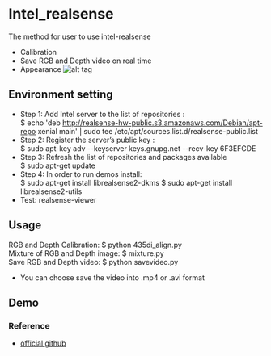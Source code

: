# Intel_realsense
The method for user to use intel-realsense
* Calibration
* Save RGB and Depth video on real time
* Appearance ![alt tag](https://i.imgur.com/FBOGVIx.jpg)
## Environment setting
* Step 1: Add Intel server to the list of repositories :\
$ echo 'deb http://realsense-hw-public.s3.amazonaws.com/Debian/apt-repo xenial main' | sudo tee /etc/apt/sources.list.d/realsense-public.list
* Step 2: Register the server’s public key :\
$ sudo apt-key adv --keyserver keys.gnupg.net --recv-key 6F3EFCDE
* Step 3: Refresh the list of repositories and packages available\
$ sudo apt-get update
* Step 4: In order to run demos install:\
$ sudo apt-get install librealsense2-dkms
$ sudo apt-get install librealsense2-utils
* Test: realsense-viewer
## Usage
RGB and Depth Calibration: $ python 435di_align.py\
Mixture of RGB and Depth image: $ mixture.py\
Save RGB and Depth video: $ python savevideo.py
* You can choose save the video into .mp4 or .avi format
## Demo
### Reference
* [official github](https://github.com/IntelRealSense/librealsense/releases)
